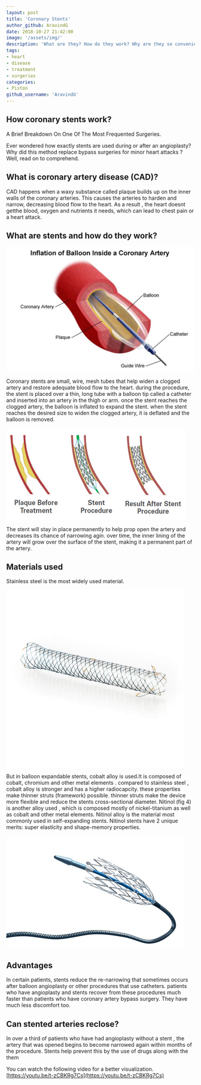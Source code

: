 ```yaml
---
layout: post
title: 'Coronary Stents'
author_github: AravindG
date: 2018-10-27 21:42:00
image: '/assets/img/'
description: 'What are they? How do they work? Why are they so convenient for angioplasty?'
tags:
- heart
- disease
- treatment
- surgeries
categories:
- Piston
github_username: 'AravindG'
---
```

## How coronary stents  work?
A Brief Breakdown On One Of The Most Frequented Surgeries.

Ever wondered how exactly stents are used during or after an angioplasty? Why did this method replace bypass surgeries for minor heart attacks ? Well, read on to comprehend.

## What is coronary artery disease (CAD)?
CAD happens when a waxy substance called plaque builds up on the inner walls of the coronary arteries. This causes the arteries to harden and narrow, decreasing blood flow to the heart.
As a result , the heart  doesnt getthe blood, oxygen and nutrients it needs, which can lead to chest pain or a heart attack.
## What are stents and how do they work?

![Fig.1](/blog/assets/img/coronary-stents/Fig1.jpg)

Coronary stents are small, wire, mesh tubes that help widen a clogged artery and restore adequate blood flow to the heart. during the procedure, the stent is placed over a thin, long tube with a balloon tip called a catheter and inserted into an artery in the thigh or arm.
once the stent reaches the clogged artery, the balloon is inflated to expand the stent. when the stent reaches the desired size to widen the clogged artery, it is deflated and the balloon is removed.  

![Fig.2](/blog/assets/img/coronary-stents/Fig2.jpg)  

The stent will stay in place permanently to help prop open the artery and decreases its chance of narrowing agin. over time, the inner lining of the artery will grow over the surface of the stent, making it a permanent part of the artery.

## Materials used
Stainless steel is the most widely used material.  

![Fig.3](/blog/assets/img/coronary-stents/Fig3.jpg)  

But in balloon expandable stents, cobalt alloy is used.It is composed of cobalt, chromium and other metal elements . compared to stainless steel , cobalt alloy is stronger and has a higher radiocapcity. these properties make thinner struts (framework) possible. thinner struts make the device more flexible and reduce the stents cross-sectional diameter.
Nitinol (fig 4) is another alloy used , which is composed mostly of nickel-titanium as well as cobalt and other metal elements.  Nitinol alloy is the material most commonly used in self-expanding stents.
Nitinol stents have 2 unique merits: super elasticity and shape-memory properties.  

![Fig.4](/blog/assets/img/coronary-stents/Fig4.jpg)  

## Advantages
In certain patients, stents reduce the re-narrowing that sometimes occurs after balloon angioplasty or other procedures that use catheters.
patients who have angioplasty and stents recover from these procedures much faster than patients who have coronary artery bypass surgery. They have much less discomfort too.

## Can stented arteries reclose?
In over a third of patients who have  had angioplasty without a stent , the artery that was opened begins to become narrowed again within months of the procedure. Stents help prevent this by the use of drugs along with the them

You can watch the following video for a better visualization.  
[https://youtu.be/t-zCBKRg7Cs](https://youtu.be/t-zCBKRg7Cs)